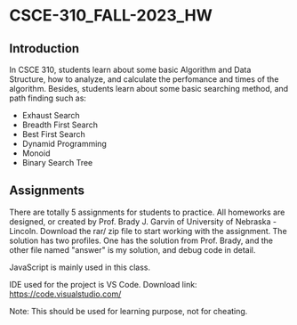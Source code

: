# CSCE-310_FALL-2023_HW
## Introduction
In CSCE 310, students learn about some basic Algorithm and Data Structure, how to analyze, and calculate the perfomance and times of the algorithm.
Besides, students learn about some basic searching method, and path finding such as:
- Exhaust Search
- Breadth First Search
- Best First Search
- Dynamid Programming
- Monoid
- Binary Search Tree

## Assignments
There are totally 5 assignments for students to practice. All homeworks are designed, or created by Prof. Brady J. Garvin of University of Nebraska - Lincoln.
Download the rar/ zip file to start working with the assignment.
The solution has two profiles. One has the solution from Prof. Brady, and the other file named "answer" is my solution, and debug code in detail.

JavaScript is mainly used in this class.

IDE used for the project is VS Code. 
Download link: https://code.visualstudio.com/

Note: This should be used for learning purpose, not for cheating.
